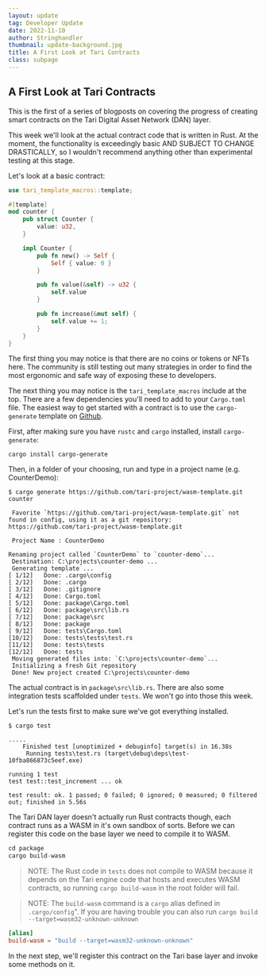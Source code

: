 ```yaml
---
layout: update
tag: Developer Update
date: 2022-11-10
author: Stringhandler
thumbnail: update-background.jpg
title: A First Look at Tari Contracts
class: subpage
---
```


## A First Look at Tari Contracts


This is the first of a series of blogposts on covering the progress of creating smart contracts on the Tari Digital Asset Network (DAN) layer. 

This week we'll look at the actual contract code that is written in Rust. At the moment, the functionality is exceedingly basic AND SUBJECT TO CHANGE DRASTICALLY,
so I wouldn't recommend anything other than experimental testing at this stage.

Let's look at a basic contract:

```rust
use tari_template_macros::template;

#[template]
mod counter {
    pub struct Counter {
        value: u32,
    }

    impl Counter {
        pub fn new() -> Self {
            Self { value: 0 }
        }

        pub fn value(&self) -> u32 {
            self.value
        }

        pub fn increase(&mut self) {
            self.value += 1;
        }
    }
}
```

The first thing you may notice is that there are no coins or tokens or NFTs here. The community is still testing out many strategies in order to 
find the most ergonomic and safe way of exposing these to developers.

The next thing you may notice is the `tari_template_macros` include at the top. There are a few dependencies you'll need to add to your `Cargo.toml` file.
The easiest way to get started with a contract is to use 
the `cargo-generate` template on [Github](https://github.com/tari-project/wasm-template). 

First, after making sure you have `rustc` and `cargo` installed, install `cargo-generate`:

```shell
cargo install cargo-generate
```

Then, in a folder of your choosing, run and type in a project name (e.g. CounterDemo):

```shell
$ cargo generate https://github.com/tari-project/wasm-template.git counter

 Favorite `https://github.com/tari-project/wasm-template.git` not found in config, using it as a git repository: https://github.com/tari-project/wasm-template.git

 Project Name : CounterDemo

Renaming project called `CounterDemo` to `counter-demo`...
 Destination: C:\projects\counter-demo ...
 Generating template ...
[ 1/12]   Done: .cargo\config
[ 2/12]   Done: .cargo
[ 3/12]   Done: .gitignore
[ 4/12]   Done: Cargo.toml
[ 5/12]   Done: package\Cargo.toml
[ 6/12]   Done: package\src\lib.rs
[ 7/12]   Done: package\src
[ 8/12]   Done: package
[ 9/12]   Done: tests\Cargo.toml
[10/12]   Done: tests\tests\test.rs
[11/12]   Done: tests\tests
[12/12]   Done: tests
 Moving generated files into: `C:\projects\counter-demo`...
 Initializing a fresh Git repository
 Done! New project created C:\projects\counter-demo

```

The actual contract is in `package\src\lib.rs`. There are also some integration tests scaffolded under `tests`. We won't go into those this week.

Let's run the tests first to make sure we've got everything installed.

```
$ cargo test

.....
    Finished test [unoptimized + debuginfo] target(s) in 16.38s
     Running tests\test.rs (target\debug\deps\test-10fba866873c5eef.exe)

running 1 test
test test::test_increment ... ok

test result: ok. 1 passed; 0 failed; 0 ignored; 0 measured; 0 filtered out; finished in 5.56s

```

The Tari DAN layer doesn't actually run Rust contracts though, each contract runs as a WASM in it's own sandbox of sorts. Before we can register this code on the base layer we need to compile it to WASM.


```rust
cd package
cargo build-wasm
```

> NOTE: The Rust code in `tests` does not compile to WASM because it depends on the Tari engine code that hosts and executes WASM contracts, so running `cargo build-wasm` in the root folder will fail.

> NOTE: The `build-wasm` command is a `cargo` alias defined in `.cargo/config`". If you are having trouble you can also run `cargo build --target=wasm32-unknown-unknown`
```toml
[alias]
build-wasm = "build --target=wasm32-unknown-unknown"
```

In the next step, we'll register this contract on the Tari base layer and invoke 
some methods on it.

